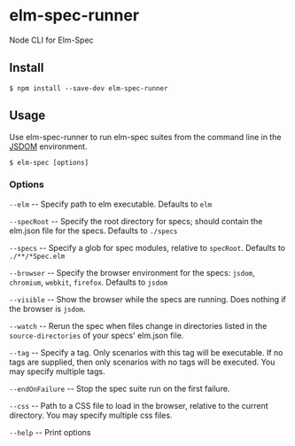 elm-spec-runner
===============

Node CLI for Elm-Spec

## Install

```
$ npm install --save-dev elm-spec-runner
```

## Usage

Use elm-spec-runner to run elm-spec suites from the command line in the [JSDOM](https://github.com/jsdom/jsdom) environment.

```
$ elm-spec [options]
```

### Options

`--elm` -- Specify path to elm executable. Defaults to `elm`

`--specRoot` -- Specify the root directory for specs; should contain the elm.json file for the specs. Defaults to `./specs`

`--specs` -- Specify a glob for spec modules, relative to `specRoot`. Defaults to `./**/*Spec.elm`

`--browser` -- Specify the browser environment for the specs: `jsdom`, `chromium`, `webkit`, `firefox`. Defaults to `jsdom`

`--visible` -- Show the browser while the specs are running. Does nothing if the browser is `jsdom`.

`--watch` -- Rerun the spec when files change in directories listed in the `source-directories` of your specs' elm.json file.

`--tag` -- Specify a tag. Only scenarios with this tag will be executable. If no tags are supplied, then only
scenarios with no tags will be executed. You may specify multiple tags.

`--endOnFailure` -- Stop the spec suite run on the first failure.

`--css` -- Path to a CSS file to load in the browser, relative to the current directory. You may specify multiple css files.

`--help` -- Print options